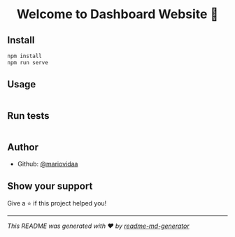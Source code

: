 <h1 align="center">Welcome to Dashboard Website 👋</h1>

## Install

```sh
npm install
npm run serve
```

## Usage

```sh

```

## Run tests

```sh

```

## Author

* Github: [@mariovidaa](https://github.com/mariovidaa)

## Show your support

Give a ⭐️ if this project helped you!

***
_This README was generated with ❤️ by [readme-md-generator](https://github.com/kefranabg/readme-md-generator)_
